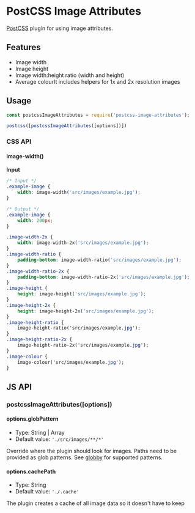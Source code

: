 # PostCSS Image Attributes

[PostCSS](https://github.com/postcss/postcss) plugin for using image attributes.

## Features

* Image width
* Image height
* Image width:height ratio (width and height)
* Average colourIt includes helpers for 1x and 2x resolution images

## Usage

```.js
const postcssImageAttributes = require('postcss-image-attributes');

postcss([postcssImageAttributes([options])])
```

### CSS API

#### image-width()

**Input**
```.css
/* Input */
.example-image {
    width: image-width('src/images/example.jpg');
}

/* Output */
.example-image {
    width: 200px;
}
```

```.css
.image-width-2x {
	width: image-width-2x('src/images/example.jpg');
}
.image-width-ratio {
	padding-bottom: image-width-ratio('src/images/example.jpg');
}
.image-width-ratio-2x {
	padding-bottom: image-width-ratio-2x('src/images/example.jpg');
}
.image-height {
	height: image-height('src/images/example.jpg');
}
.image-height-2x {
	height: image-height-2x('src/images/example.jpg');
}
.image-height-ratio {
	image-height-ratio('src/images/example.jpg');
}
.image-height-ratio-2x {
	image-height-ratio-2x('src/images/example.jpg');
}
.image-colour {
	image-colour('src/images/example.jpg');
}
```


## JS API

### postcssImageAttributes([options])

#### options.globPattern

* Type: String | Array
* Default value: `'./src/images/**/*'`

Override where the plugin should look for images. Paths need to be provided as glob patterns. See [globby](https://github.com/sindresorhus/globby) for supported patterns.

#### options.cachePath

* Type: String
* Default value: `'./.cache'`

The plugin creates a cache of all image data so it doesn't have to keep
